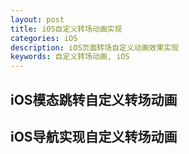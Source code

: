 ```yaml
---
layout: post
title: iOS自定义转场动画实现
categories: iOS
description: iOS页面转场自定义动画效果实现
keywords: 自定义转场动画, iOS
---
```


## iOS模态跳转自定义转场动画

## iOS导航实现自定义转场动画
